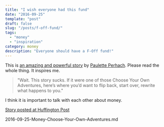 ```yaml
---
title: "I wish everyone had this fund"
date: "2016-09-25"
template: "post"
draft: false
slug: "/posts/f-off-fund/"
tags:
  - "money"
  - "inspiration"
category: money 
description: "Everyone should have a F-Off fund!"
---
```


This is [an amazing and powerful story](https://thebillfold.com/a-story-of-a-fuck-off-fund-648401263659#.igevrxz1e) by [Paulette Perhach](https://twitter.com/pauletteperhach).
Please read the whole thing.   It inspires me.  

> "Wait. This story sucks. If it were one of those Choose Your Own Adventures, here’s where you’d want to flip back, start over, rewrite what happens to you."

I think it is important to talk with each other about money.  

[Story posted at Huffington Post](http://www.huffingtonpost.com/paulette-perhach/a-story-of-a-fuck-off-fund_b_9065308.html)

2016-09-25-Money-Choose-Your-Own-Adventures.md
